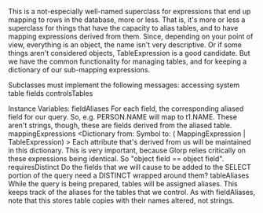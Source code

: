 This is a not-especially well-named superclass for expressions that end up mapping to rows in the database, more or less. That is, it's more or less a superclass for things that have the capacity to alias tables, and to have mapping expressions derived from them. Since, depending on your point of view, everything is an object, the name isn't very descriptive. Or if some things aren't considered objects, TableExpression is a good candidate. But we have the common functionality for managing tables, and for keeping a dictionary of our sub-mapping expressions.

Subclasses must implement the following messages:
	accessing
		system
		table
	fields
		controlsTables

Instance Variables:
	fieldAliases	<Dictionary from: DatabaseField to: DatabaseField>	For each field, the corresponding aliased field for our query. So, e.g. PERSON.NAME will map to t1.NAME. These aren't strings, though, these are fields derived from the aliased table.
	mappingExpressions	<Dictionary from: Symbol to: ( MappingExpression | TableExpression) >	Each attribute that's derived from us will be maintained in this dictionary. This is very important, because Glorp relies critically on these expressions being identical. So "object field == object field".
	requiresDistinct	<Boolean>	Do the fields that we will cause to be added to the SELECT portion of the query need a DISTINCT wrapped around them?
	tableAliases	<Dictionary from: DatabaseTable to: DatabaseTable>	While the query is being prepared, tables will be assigned aliases. This keeps track of the aliases for the tables that we control. As with fieldAliases, note that this stores table copies with their names altered, not strings.


